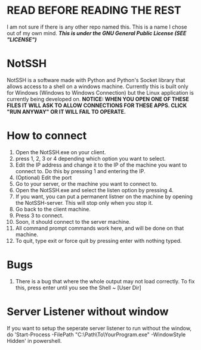 # READ BEFORE READING THE REST
I am not sure if there is any other repo named this. This is a name I chose out of my own mind.
***This is under the GNU General Public License (SEE "LICENSE")***

# NotSSH
NotSSH is a software made with Python and Python's Socket library that allows access to a shell on a windows machine. Currently this is built only for Windows (Windows to Windows Connection) but the Linux application is currently being developed on. 
**NOTICE: WHEN YOU OPEN ONE OF THESE FILES IT WILL ASK TO ALLOW CONNECTIONS FOR THESE APPS. CLICK "RUN ANYWAY" OR IT WILL FAIL TO OPERATE.**
# How to connect
1. Open the NotSSH.exe on your client.
2. press 1, 2, 3 or 4 depending which option you want to select.
3. Edit the IP address and change it to the IP of the machine you want to connect to. Do this by pressing 1 and entering the IP.
4. (Optional) Edit the port
5. Go to your server, or the machine you want to connect to.
6. Open the NotSSH.exe and select the listen option by pressing 4.
7. If you want, you can put a permanent listner on the machine by opening the NotSSH-server. This will stop only when you stop it.
8. Go back to the client machine.
9. Press 3 to connect.
10. Soon, it should connect to the server machine.
11. All command prompt commands work here, and will be done on that machine.
12. To quit, type exit or force quit by pressing enter with nothing typed.

# Bugs
1. There is a bug that where the whole output may not load correctly. To fix this, press enter until you see the Shell ~ [User Dir]

# Server Listener without window
If you want to setup the seperate server listener to run without the window, do 'Start-Process -FilePath "C:\Path\To\YourProgram.exe" -WindowStyle Hidden'
in powershell.
